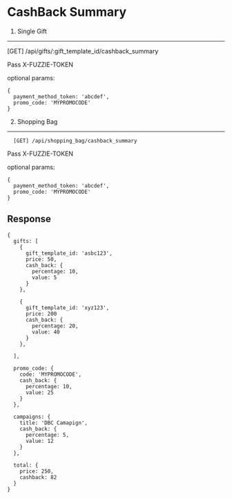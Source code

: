 CashBack Summary
================

1. Single Gift
--------------

[GET] /api/gifts/:gift_template_id/cashback_summary

Pass X-FUZZIE-TOKEN

optional params: 
```
{
  payment_method_token: 'abcdef',
  promo_code: 'MYPROMOCODE'  
}
```
2. Shopping Bag
---------------

```
  [GET] /api/shopping_bag/cashback_summary
```

Pass X-FUZZIE-TOKEN

optional params: 
```
{
  payment_method_token: 'abcdef',
  promo_code: 'MYPROMOCODE'  
}
```

Response
--------

```
{
  gifts: [
    {
      gift_template_id: 'asbc123',
      price: 50,
      cash_back: {
        percentage: 10,
        value: 5
      }
    },

    {
      gift_template_id: 'xyz123',
      price: 200
      cash_back: {
        percentage: 20,
        value: 40
      }
    },

  ],

  promo_code: {
    code: 'MYPROMOCODE',
    cash_back: {
      percentage: 10,
      value: 25
    }
  },

  campaigns: {
    title: 'DBC Camapign',
    cash_back: {
      percentage: 5,
      value: 12
    }
  },

  total: {
    price: 250,
    cashback: 82
  }
}
```
